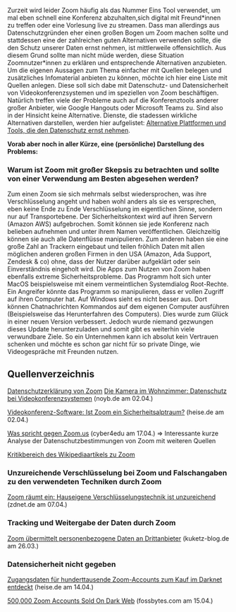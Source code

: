 Zurzeit wird leider Zoom häufig als das Nummer Eins Tool verwendet,
um mal eben schnell eine Konferenz abzuhalten,sich digital mit Freund\*innen zu treffen oder eine Vorlesung live zu streamen.
Dass man allerdings aus Datenschutzgründen eher einen großen Bogen um Zoom machen sollte und stattdessen eine der zahlreichen guten Alternativen verwenden sollte,
die den Schutz unserer Daten ernst nehmen, ist mittlerweile offensichtlich. Aus diesem Grund sollte man nicht müde werden, diese Situation Zoomnutzer\*innen zu erklären und entsprechende Alternativen anzubieten.
Um die eigenen Aussagen zum Thema einfacher mit Quellen belegen
und zusätzliches Infomaterial anbieten zu können, möchte ich hier eine Liste mit Quellen anlegen. Diese soll sich dabe mit Datenschutz- und Datensicherheit von Videokonferenzsystemen und im speziellen von Zoom beschäftigen. Natürlich treffen viele der Probleme auch auf die Konferenztools anderer großer Anbieter, wie Google Hangouts oder Microsoft Teams zu. Sind also in der Hinsicht keine Alternative. Dienste, die stadessen wirkliche Alternativen darstellen, werden hier aufgelistet: 
[Alternative Plattformen und Tools, die den Datenschutz ernst nehmen](https://github.com/techware01/digitale-Lehre-und-Datenschutz/blob/master/alternativen.md).

**Vorab aber noch in aller Kürze, eine (persönliche) Darstellung des Problems:**

### Warum ist Zoom mit großer Skepsis zu betrachten und sollte von einer Verwendung am Besten abgesehen werden?

Zum einen Zoom sie sich mehrmals selbst wiedersprochen,
was ihre Verschlüsselung angeht und haben wohl anders als sie es versprechen,
eben keine Ende zu Ende Verschlüsselung im eigentlichen Sinne, sondern nur auf Transportebene. Der Sicherheitskontext wird auf ihren Servern (Amazon AWS) aufgebrochen. Somit können sie jede Konferenz nach belieben aufnehmen und unter ihrem Namen veröffentlichen. Gleichzeitig können sie auch alle Datenflüsse manipulieren.
Zum anderen haben sie eine große Zahl an Trackern eingebaut und teilen fröhlich Daten mit allen möglichen anderen großen Firmen in den USA (Amazon, Ada Support, Zendesk & co) ohne, dass der Nutzer darüber aufgeklärt oder sein Einverständnis eingeholt wird.
Die Apps zum Nutzen von Zoom haben ebenfalls extreme Sicherheitsprobleme. Das Programm holt sich unter MacOS beispielsweise mit einem vermeintlichen Systemdialog Root-Rechte. Ein Angreifer könnte das Programm so manipulieren, dass er vollen Zugriff auf ihren Computer hat. Auf Windows sieht es nicht besser aus. Dort können Chatnachrichten Kommandos auf dem eigenen Computer ausführen (Beispielsweise das Herunterfahren des Computers). Dies wurde zum Glück in einer neuen Version verbessert. Jedoch wurde niemand gezwungen dieses Update herunterzuladen und somit gibt es weiterhin viele verwundbare Ziele.
So ein Unternehmen kann ich absolut kein Vertrauen schenken und möchte es schon gar nicht für so private Dinge, wie Videogespräche mit Freunden nutzen.

## Quellenverzeichnis

[Datenschutzerklärung von Zoom](https://zoom.us/de-de/privacy.html)
[Die Kamera im Wohnzimmer: Datenschutz bei Videokonferenzsystemen](https://noyb.eu/de/unterbrochene-uebertragung) (noyb.de am 02.04.)

[Videokonferenz-Software: Ist Zoom ein Sicherheitsalptraum?](https://www.heise.de/security/meldung/Videokonferenz-Software-Ist-Zoom-ein-Sicherheitsalptraum-4695000.html) (heise.de am 02.04.)

[Was spricht gegen Zoom.us](https://cyber4edu.org/c4e/wiki/zoom) (cyber4edu am 17.04.) => Interessante kurze Analyse der Datenschutzbestimmungen von Zoom mit weiteren Quellen

[Kritikbereich des Wikipediaartikels zu Zoom](https://de.m.wikipedia.org/wiki/Zoom_Video_Communications#Kritik)

### Unzureichende Verschlüsselung bei Zoom und Falschangaben zu den verwendeten Techniken durch Zoom

[Zoom räumt ein: Hauseigene Verschlüsselungstechnik ist unzureichend](https://www.zdnet.de/88378671/zoom-raeumt-ein-hauseigene-verschluesselungstechnik-ist-unzureichend/) (zdnet.de am 07.04.)

### Tracking und Weitergabe der Daten durch Zoom

[Zoom übermittelt personenbezogene Daten an Drittanbieter](https://www.kuketz-blog.de/zoom-uebermittelt-personenbezogene-daten-an-drittanbieter/) (kuketz-blog.de am 26.03.)

### Datensicherheit nicht gegeben
[Zugangsdaten für hunderttausende Zoom-Accounts zum Kauf im Darknet entdeckt](https://www.heise.de/security/meldung/Zugangsdaten-fuer-hunderttausende-Zoom-Accounts-zum-Kauf-im-Darknet-entdeckt-4701838.html) (heise.de am 14.04.)

[500,000 Zoom Accounts Sold On Dark Web](https://fossbytes.com/zoom-security-issues-500000-zoom-accounts-sold-dark-web/) (fossbytes.com am 15.04.)
